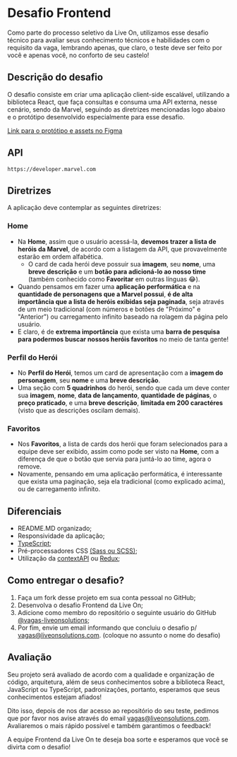 # Desafio Frontend
Como parte do processo seletivo da Live On, utilizamos esse desafio técnico para avaliar seus conhecimento técnicos e habilidades com o requisito da vaga, lembrando apenas, que claro, o teste deve ser feito por você e apenas você, no conforto de seu castelo!

## Descrição do desafio

O desafio consiste em criar uma aplicação client-side escalável, utilizando a biblioteca React, que faça consultas e consuma uma API externa, nesse cenário, sendo da Marvel, seguindo as diretrizes mencionadas logo abaixo e o protótipo desenvolvido especialmente para esse desafio.

[Link para o protótipo e assets no Figma](https://figma.com/file/b7EzpqbYSCIjj2OFHPGCqY/Live-On-Challenge-Frontend-React)

## API

```https://developer.marvel.com```

## Diretrizes

A aplicação deve contemplar as seguintes diretrizes:

### Home

- Na **Home**, assim que o usuário acessá-la, **devemos trazer a lista de heróis da Marvel**, de acordo com a listagem da API, que provavelmente estarão em ordem alfabética.
  - O card de cada herói deve possuir sua **imagem**, seu **nome**, uma **breve descrição** e um **botão para adicioná-lo ao nosso time** (também conhecido como **Favoritar** em outras línguas 😂).
- Quando pensamos em fazer uma **aplicação performática** e na **quantidade de personagens que a Marvel possui**, **é de alta importância que a lista de heróis exibidas seja paginada**, seja através de um meio tradicional (com números e botões de "Próximo" e "Anterior") ou carregamento infinito baseado na rolagem da página pelo usuário.
- E claro, é de **extrema importância** que exista uma **barra de pesquisa para podermos buscar nossos heróis favoritos** no meio de tanta gente!

### Perfil do Herói

- No **Perfil do Herói**, temos um card de apresentação com a **imagem do personagem**, seu **nome** e uma **breve descrição**.
- Uma seção com **5 quadrinhos** do herói, sendo que cada um deve conter sua **imagem**, **nome**, **data de lançamento**, **quantidade de páginas**, o **preço praticado**, e uma **breve descrição**, **limitada em 200 caractéres** (visto que as descrições oscilam demais).

### Favoritos

- Nos **Favoritos**, a lista de cards dos herói que foram selecionados para a equipe deve ser exibido, assim como pode ser visto na **Home**, com a diferença de que o botão que servia para juntá-lo ao time, agora o remove.
- Novamente, pensando em uma aplicação performática, é interessante que exista uma paginação, seja ela tradicional (como explicado acima), ou de carregamento infinito.

## Diferenciais

- README.MD organizado;
- Responsividade da aplicação;
- [TypeScript](https://typescriptlang.org);
- Pré-processadores CSS [(Sass ou SCSS)](https://sass-lang.com);
- Utilização da [contextAPI](https://reactjs.org/docs/context.html) ou [Redux](https://redux.js.org);

## Como entregar o desafio?

1. Faça um fork desse projeto em sua conta pessoal no GitHub;
2. Desenvolva o desafio Frontend da Live On;
3. Adicione como membro do repositório o seguinte usuário do GitHub [@vagas-liveonsolutions](https://github.com/vagas-liveonsolutions);
4. Por fim, envie um email informando que concluiu o desafio p/ [vagas@liveonsolutions.com](mailto:vagas@liveonsolutions.com). (coloque no assunto o nome do desafio)

## Avaliação

Seu projeto será avaliado de acordo com a qualidade e organização de código, arquitetura, além de seus conhecimentos sobre a biblioteca React, JavaScript ou TypeScript, padronizações, portanto, esperamos que seus conhecimentos estejam afiados!

Dito isso, depois de nos dar acesso ao repositório do seu teste, pedimos que por favor nos avise através do email [vagas@liveonsolutions.com](mailto:vagas@liveonsolutions.com). Avaliaremos o mais rápido possível e também garantimos o feedback!

A equipe Frontend da Live On te deseja boa sorte e esperamos que você se divirta com o desafio!
